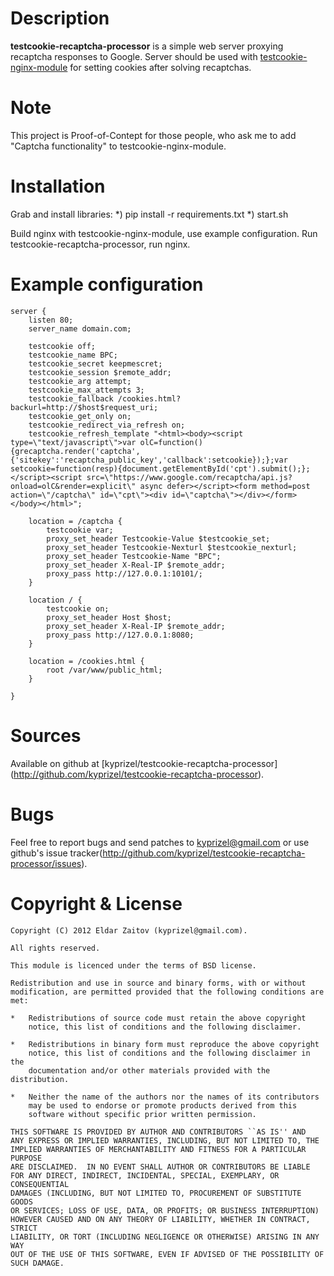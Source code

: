 Description
===========

**testcookie-recaptcha-processor** is a simple web server proxying recaptcha responses to Google.
Server should be used with [testcookie-nginx-module](http://github.com/kyprizel/testcookie-nginx-module) for setting cookies after solving recaptchas.

Note
====

This project is Proof-of-Contept for those people, who ask me to add "Captcha functionality" to testcookie-nginx-module.

Installation
============

Grab and install libraries:
    *) pip install -r requirements.txt
    *) start.sh

Build nginx with testcookie-nginx-module, use example configuration.
Run testcookie-recaptcha-processor, run nginx.


Example configuration
=====================

    server {
        listen 80;
        server_name domain.com;

        testcookie off;
        testcookie_name BPC;
        testcookie_secret keepmescret;
        testcookie_session $remote_addr;
        testcookie_arg attempt;
        testcookie_max_attempts 3;
        testcookie_fallback /cookies.html?backurl=http://$host$request_uri;
        testcookie_get_only on;
        testcookie_redirect_via_refresh on;
        testcookie_refresh_template "<html><body><script type=\"text/javascript\">var olC=function(){grecaptcha.render('captcha',{'sitekey':'recaptcha_public_key','callback':setcookie});};var setcookie=function(resp){document.getElementById('cpt').submit();};</script><script src=\"https://www.google.com/recaptcha/api.js?onload=olC&render=explicit\" async defer></script><form method=post action=\"/captcha\" id=\"cpt\"><div id=\"captcha\"></div></form></body></html>";

        location = /captcha {
            testcookie var;
            proxy_set_header Testcookie-Value $testcookie_set;
            proxy_set_header Testcookie-Nexturl $testcookie_nexturl;
            proxy_set_header Testcookie-Name "BPC";
            proxy_set_header X-Real-IP $remote_addr;
            proxy_pass http://127.0.0.1:10101/;
        }

        location / {
            testcookie on;
            proxy_set_header Host $host;
            proxy_set_header X-Real-IP $remote_addr;
            proxy_pass http://127.0.0.1:8080;
        }

        location = /cookies.html {
            root /var/www/public_html;
        }

    }


Sources
=======

Available on github at [kyprizel/testcookie-recaptcha-processor]
(<http://github.com/kyprizel/testcookie-recaptcha-processor>).

Bugs
====

Feel free to report bugs and send patches to kyprizel@gmail.com
or use github's issue tracker(<http://github.com/kyprizel/testcookie-recaptcha-processor/issues>).

Copyright & License
===================

    Copyright (C) 2012 Eldar Zaitov (kyprizel@gmail.com).

    All rights reserved.

    This module is licenced under the terms of BSD license.

    Redistribution and use in source and binary forms, with or without
    modification, are permitted provided that the following conditions are
    met:

    *   Redistributions of source code must retain the above copyright
        notice, this list of conditions and the following disclaimer.

    *   Redistributions in binary form must reproduce the above copyright
        notice, this list of conditions and the following disclaimer in the
        documentation and/or other materials provided with the distribution.

    *   Neither the name of the authors nor the names of its contributors
        may be used to endorse or promote products derived from this
        software without specific prior written permission.

    THIS SOFTWARE IS PROVIDED BY AUTHOR AND CONTRIBUTORS ``AS IS'' AND
    ANY EXPRESS OR IMPLIED WARRANTIES, INCLUDING, BUT NOT LIMITED TO, THE
    IMPLIED WARRANTIES OF MERCHANTABILITY AND FITNESS FOR A PARTICULAR PURPOSE
    ARE DISCLAIMED.  IN NO EVENT SHALL AUTHOR OR CONTRIBUTORS BE LIABLE
    FOR ANY DIRECT, INDIRECT, INCIDENTAL, SPECIAL, EXEMPLARY, OR CONSEQUENTIAL
    DAMAGES (INCLUDING, BUT NOT LIMITED TO, PROCUREMENT OF SUBSTITUTE GOODS
    OR SERVICES; LOSS OF USE, DATA, OR PROFITS; OR BUSINESS INTERRUPTION)
    HOWEVER CAUSED AND ON ANY THEORY OF LIABILITY, WHETHER IN CONTRACT, STRICT
    LIABILITY, OR TORT (INCLUDING NEGLIGENCE OR OTHERWISE) ARISING IN ANY WAY
    OUT OF THE USE OF THIS SOFTWARE, EVEN IF ADVISED OF THE POSSIBILITY OF
    SUCH DAMAGE.
